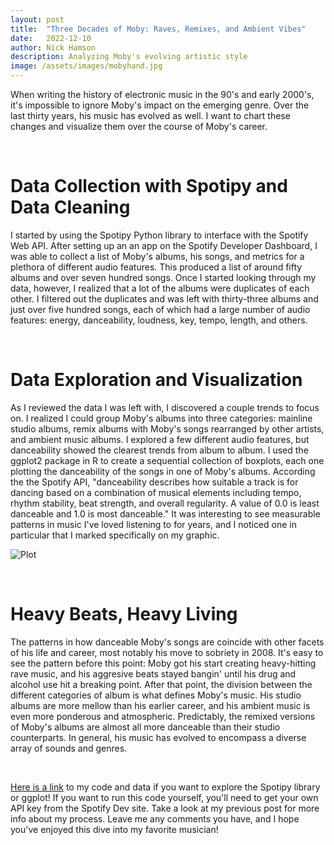 ```yaml
---
layout: post
title:  "Three Decades of Moby: Raves, Remixes, and Ambient Vibes"
date:   2022-12-10
author: Nick Hamson
description: Analyzing Moby's evolving artistic style
image: /assets/images/mobyhand.jpg
---
```


When writing the history of electronic music in the 90's and early 2000's, it's impossible to ignore Moby's impact on the emerging genre. Over the last thirty years, his music has evolved as well. I want to chart these changes and visualize them over the course of Moby's career.

&nbsp;
# Data Collection with Spotipy and Data Cleaning
I started by using the Spotipy Python library to interface with the Spotify Web API. After setting up an an app on the Spotify Developer Dashboard, I was able to collect a list of Moby's albums, his songs, and metrics for a plethora of different audio features. This produced a list of around fifty albums and over seven hundred songs. Once I started looking through my data, however, I realized that a lot of the albums were duplicates of each other. I filtered out the duplicates and was left with thirty-three albums and just over five hundred songs, each of which had a large number of audio features: energy, danceability, loudness, key, tempo, length, and others.

&nbsp;
# Data Exploration and Visualization
As I reviewed the data I was left with, I discovered a couple trends to focus on. I realized I could group Moby's albums into three categories: mainline studio albums, remix albums with Moby's songs rearranged by other artists, and ambient music albums. I explored a few different audio features, but danceability showed the clearest trends from album to album. I used the ggplot2 package in R to create a sequential collection of boxplots, each one plotting the danceability of the songs in one of Moby's albums. According the the Spotify API, "danceability describes how suitable a track is for dancing based on a combination of musical elements including tempo, rhythm stability, beat strength, and overall regularity. A value of 0.0 is least danceable and 1.0 is most danceable." 
It was interesting to see measurable patterns in music I've loved listening to for years, and I noticed one in particular that I marked specifically on my graphic.

![Plot](https://raw.githubusercontent.com/nickhamson/stat386-projects/main/assets/images/plot.png)

&nbsp;
# Heavy Beats, Heavy Living
The patterns in how danceable Moby's songs are coincide with other facets of his life and career, most notably his move to sobriety in 2008. It's easy to see the pattern before this point: Moby got his start creating heavy-hitting rave music, and his aggresive beats stayed bangin' until his drug and alcohol use hit a breaking point. After that point, the division between the different categories of album is what defines Moby's music. His studio albums are more mellow than his earlier career, and his ambient music is even more ponderous and atmospheric. Predictably, the remixed versions of Moby's albums are almost all more danceable than their studio counterparts. In general, his music has evolved to encompass a diverse array of sounds and genres.

&nbsp;

[Here is a link](https://github.com/nickhamson/web_scraping) to my code and data if you want to explore the Spotipy library or ggplot! If you want to run this code yourself, you'll need to get your own API key from the Spotify Dev site. Take a look at my previous post for more info about my process. Leave me any comments you have, and I hope you've enjoyed this dive into my favorite musician!








